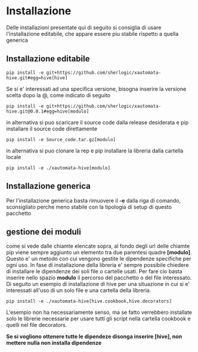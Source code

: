 # Installazione

Delle installazioni presentate qui di seguito si consiglia di usare l'installazione editabile, che appare essere piu stabile
rispetto a quella generica

## Installazione editabile
```
pip install -e git+https://github.com/sherlogic/xautomata-hive.git#egg=hive[hive]
```

Se si e' interessati ad una specifica versione, bisogna inserire la versione scelta dopo la @, come indicato di seguito
```
pip install -e git+https://github.com/sherlogic/xautomata-hive.git@0.0.1#egg=hive[modulo]
```

in alternativa si puo scaricare il source code dalla release desiderata e pip installare il source code direttamente
```
pip install -e Source_code.tar.gz[modulo]
```

in alternativa si puo clonare la rep e pip installare la libreria dalla cartella locale
```
pip install -e ./xautomata-hive[modulo]
```
## Installazione generica
Per l'installazione generica basta rimuovere il **-e** dalla riga di comando, sconsigliato perche meno stabile con la tipologia di setup di questo pacchetto

## gestione dei moduli

come si vede dalle chiamte elencate sopra, al fondo degli url delle chiamte pip viene sempre aggiunto un
elemento tra due parentesi quadre **[modulo]**. Questo e' un metodo con cui vengono gestite le dipendenze specifiche per ogni uso.
In fase di installazione della libreria e' sempre possibile chiedere di installare le dipendenze dei soli file o cartelle usati.
Per fare cio basta inserire nello spazio **modulo** il percorso del pacchetto o del file interessato.
Di seguito un esempio di installazione di hive per una situazione in cui si e' interessati all'uso di un solo file e una cartella della libreria.

```
pip install -e ./xautomata-hive[hive.cookbook,hive.decorators]
```
L'esempio non ha necessariamente senso, ma se fatto verrebbero installate solo le librerie necessarie per 
usare tutti gli script nella cartella cookbook e quelli nel file decorators.

**Se si vogliono ottenere tutte le dipendeze disonga inserire [hive], non mettere nulla non installa dipendenze**